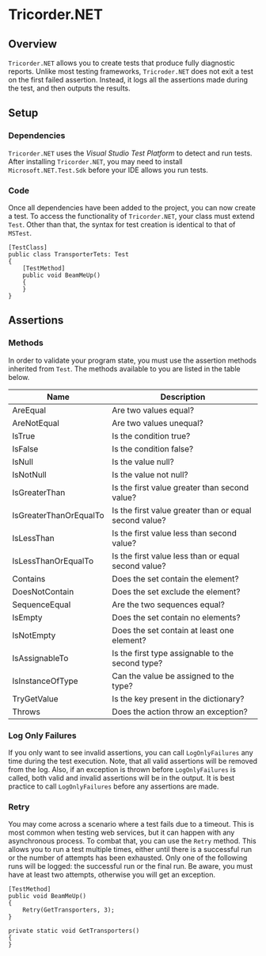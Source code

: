 # Tricorder.NET

## Overview
`Tricorder.NET` allows you to create tests that produce fully diagnostic reports.  Unlike most testing frameworks, `Tricroder.NET` does not exit a test on the first failed assertion.  Instead, it logs all the assertions made during the test, and then outputs the results.

## Setup

### Dependencies

`Tricorder.NET` uses the *Visual Studio Test Platform* to detect and run tests.  After installing `Tricorder.NET`, you may need to install `Microsoft.NET.Test.Sdk` before your IDE allows you run tests.

### Code

Once all dependencies have been added to the project, you can now create a test.  To access the functionality of `Tricorder.NET`, your class must extend `Test`.  Other than that, the syntax for test creation is identical to that of `MSTest`.

    [TestClass]  
    public class TransporterTets: Test  
    {  
        [TestMethod]  
        public void BeamMeUp()  
        {  
        }  
    }
## Assertions

### Methods
In order to validate your program state, you must use the assertion methods inherited from `Test`.   The methods available to you are listed in the table below.

| Name                   | Description                                            |
|------------------------|--------------------------------------------------------|
| AreEqual               | Are two values equal?                                  |
| AreNotEqual            | Are two values unequal?                                |
| IsTrue                 | Is the condition true?                                 |
| IsFalse                | Is the condition false?                                |
| IsNull                 | Is the value null?                                     |
| IsNotNull              | Is the value not null?                                 |
| IsGreaterThan          | Is the first value greater than second value?          |
| IsGreaterThanOrEqualTo | Is the first value greater than or equal second value? |
| IsLessThan             | Is the first value less than second value?             |
| IsLessThanOrEqualTo    | Is the first value less than or equal second value?    |
| Contains               | Does the set contain the element?                      |
| DoesNotContain         | Does the set exclude the element?                      |
| SequenceEqual          | Are the two sequences equal?                           |
| IsEmpty                | Does the set contain no elements?                      |
| IsNotEmpty             | Does the set contain at least one element?             |
| IsAssignableTo         | Is the first type assignable to the second type?       |
| IsInstanceOfType       | Can the value be assigned to the type?                 |
| TryGetValue            | Is the key present in the dictionary?                  |
| Throws                 | Does the action throw an exception?                    |

### Log Only Failures
If you only want to see invalid assertions, you can call `LogOnlyFailures` any time during the test execution.  Note, that all valid assertions will be removed from the log.  Also, if an exception is thrown before `LogOnlyFailures` is called, both valid and invalid assertions will be in the output.  It is best practice to call `LogOnlyFailures` before any assertions are made.

### Retry
You may come across a scenario where a test fails due to a timeout.  This is most common when testing web services, but it can happen with any asynchronous process.  To combat that, you can use the `Retry` method.  This allows you to run a test multiple times, either until there is a successful run or the number of attempts has been exhausted.  Only one of the following runs will be logged: the successful run or the final run. Be aware, you must have at least two attempts, otherwise you will get an exception.

    [TestMethod]  
    public void BeamMeUp()  
    {  
        Retry(GetTransporters, 3);  
    }  
      
    private static void GetTransporters()  
    {  
    }
